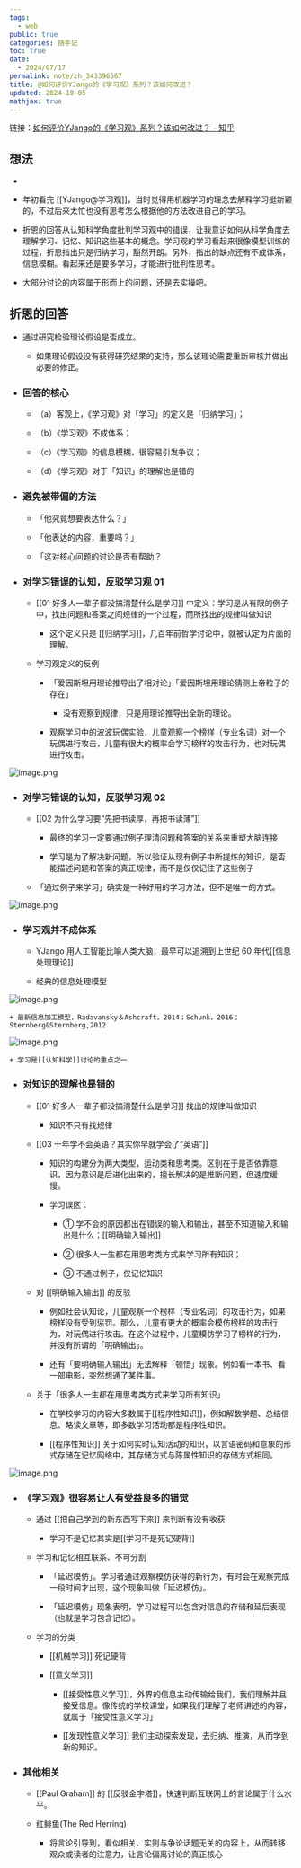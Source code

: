 ```yaml
---
tags:
  - web
public: true
categories: 随手记
toc: true
date:
  - 2024/07/17
permalink: note/zh_343396567
title: @如何评价YJango的《学习观》系列？该如何改进？
updated: 2024-10-05
mathjax: true
---
```


链接：[如何评价YJango的《学习观》系列？该如何改进？ - 知乎](https://www.zhihu.com/question/343396567)

<!--more-->

## 想法

  + 

  + 年初看完 [[YJango@学习观]]，当时觉得用机器学习的理念去解释学习挺新颖的，不过后来太忙也没有思考怎么根据他的方法改进自己的学习。

  + 折恩的回答从认知科学角度批判学习观中的错误，让我意识如何从科学角度去理解学习、记忆、知识这些基本的概念。学习观的学习看起来很像模型训练的过程，折恩指出只是归纳学习，豁然开朗。另外，指出的缺点还有不成体系，信息模糊。看起来还是要多学习，才能进行批判性思考。

  + 大部分讨论的内容属于形而上的问题，还是去实操吧。

## 折恩的回答

  + 通过研究检验理论假设是否成立。

    + 如果理论假设没有获得研究结果的支持，那么该理论需要重新审核并做出必要的修正。

  + ### 回答的核心

    + （a）客观上，《学习观》对「学习」的定义是「归纳学习」；

    + （b）《学习观》不成体系；

    + （c）《学习观》的信息模糊，很容易引发争议；

    + （d）《学习观》对于「知识」的理解也是错的

  + ### 避免被带偏的方法

    + 「他究竟想要表达什么？」

    + 「他表达的内容，重要吗？」

    + 「这对核心问题的讨论是否有帮助？

  + ### 对学习错误的认知，反驳学习观 01

    + [[01 好多人一辈子都没搞清楚什么是学习]] 中定义：学习是从有限的例子中，找出问题和答案之间规律的一个过程，而所找出的规律叫做知识

      + 这个定义只是 [[归纳学习]]，几百年前哲学讨论中，就被认定为片面的理解。

    + 学习观定义的反例

      + 「爱因斯坦用理论推导出了相对论」「爱因斯坦用理论猜测上帝粒子的存在」

        + 没有观察到规律，只是用理论推导出全新的理论。

      + 观察学习中的波波玩偶实验，儿童观察一个榜样（专业名词）对一个玩偶进行攻击，儿童有很大的概率会学习榜样的攻击行为，也对玩偶进行攻击。

![image.png](/assets/image_1721487181094_0.png)

  + ### 对学习错误的认知，反驳学习观 02

    + [[02 为什么学习要“先把书读厚，再把书读薄”]]

      + 最终的学习一定要通过例子理清问题和答案的关系来重塑大脑连接

      + 学习是为了解决新问题，所以验证从现有例子中所提炼的知识，是否能描述问题和答案的真正规律，而不是仅仅记住了这些例子

    + 「通过例子来学习」确实是一种好用的学习方法，但不是唯一的方式。

![image.png](/assets/image_1721487253733_0.png)

  + ### 学习观并不成体系

    + YJango 用人工智能比喻人类大脑，最早可以追溯到上世纪 60 年代[[信息处理理论]]

    + 经典的信息处理模型

![image.png](/assets/image_1721487483084_0.png)

    + 最新信息加工模型，Radavansky＆Ashcraft，2014；Schunk，2016；Sternberg&Sternberg,2012

![image.png](/assets/image_1721487520468_0.png)

    + 学习是[[认知科学]]讨论的重点之一

  + ### 对知识的理解也是错的

    + [[01 好多人一辈子都没搞清楚什么是学习]] 找出的规律叫做知识

      + 知识不只有找规律

    + [[03 十年学不会英语？其实你早就学会了“英语”]]

      + 知识的构建分为两大类型，运动类和思考类。区别在于是否依靠意识，因为意识是后进化出来的，擅长解决的是推断问题，但速度缓慢。

      + 学习误区：

        + ① 学不会的原因都出在错误的输入和输出，甚至不知道输入和输出是什么；[[明确输入输出]]

        + ② 很多人一生都在用思考类方式来学习所有知识；

        + ③ 不通过例子，仅记忆知识

    + 对 [[明确输入输出]] 的反驳

      + 例如社会认知论，儿童观察一个榜样（专业名词）的攻击行为，如果榜样没有受到惩罚。那么，儿童有更大的概率会模仿榜样的攻击行为，对玩偶进行攻击。在这个过程中，儿童模仿学习了榜样的行为，并没有所谓的「明确输出」。

      + 还有「要明确输入输出」无法解释「顿悟」现象。例如看一本书、看一部电影，突然想通了某件事。

    + 关于「很多人一生都在用思考类方式来学习所有知识」

      + 在学校学习的内容大多数属于[[程序性知识]]，例如解数学题、总结信息、略读文章等，即多数学习活动都是程序性知识。

      + [[程序性知识]] 关于如何实时认知活动的知识，以言语密码和意象的形式存储在记忆网络中，其存储方式与陈属性知识的存储方式相同。

![image.png](/assets/image_1721489143921_0.png)

  + ### 《学习观》很容易让人有受益良多的错觉

    + 通过 [[把自己学到的新东西写下来]] 来判断有没有收获

      + 学习不是记忆其实是[[学习不是死记硬背]]

    + 学习和记忆相互联系、不可分割

      + 「延迟模仿」。学习者通过观察模仿获得的新行为，有时会在观察完成一段时间才出现，这个现象叫做「延迟模仿」。

      + 「延迟模仿」现象表明，学习过程可以包含对信息的存储和延后表现（也就是学习包含记忆）。

    + 学习的分类

      + [[机械学习]] 死记硬背

      + [[意义学习]]

        + [[接受性意义学习]]，外界的信息主动传输给我们，我们理解并且接受信息。像传统的学校课堂，如果我们理解了老师讲述的内容，就属于「接受性意义学习」

        + [[发现性意义学习]] 我们主动探索发现，去归纳、推演，从而学到新的知识。

  + ### 其他相关

    + [[Paul Graham]] 的 [[反驳金字塔]]，快速判断互联网上的言论属于什么水平。

    + 红鲱鱼(The Red Herring)

      + 将言论引导到，看似相关、实则与争论话题无关的内容上，从而转移观众或读者的注意力，让言论偏离讨论的真正核心
